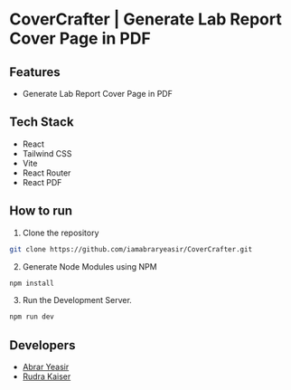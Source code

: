 # CoverCrafter | Generate Lab Report Cover Page in PDF

## Features

- Generate Lab Report Cover Page in PDF

## Tech Stack

- React
- Tailwind CSS
- Vite
- React Router
- React PDF

## How to run

1. Clone the repository

```bash
git clone https://github.com/iamabraryeasir/CoverCrafter.git
```

2. Generate Node Modules using NPM

```bash
npm install
```

3. Run the Development Server.

```bash
npm run dev
```

## Developers

- [Abrar Yeasir](https://github.com/iamabraryeasir)
- [Rudra Kaiser](https://github.com/rudra-404)
